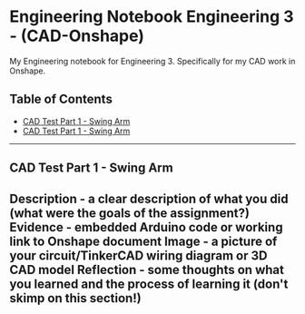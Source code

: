 # Engineering Notebook Engineering 3 - (CAD-Onshape)
My Engineering notebook for Engineering 3. Specifically for my CAD work in Onshape.

## Table of Contents
* [CAD Test Part 1 - Swing Arm](#cad-test-part-1---swing-arm) <!-- Make sure to use all lowercase in the blue part and don't use the # sign -->
* [CAD Test Part 1 - Swing Arm](#cad-test-part-1---swing-arm) <!-- Make sure to use all lowercase in the blue part and don't use the # sign -->


---
## CAD Test Part 1 - Swing Arm

Description - a clear description of what you did (what were the goals of the assignment?)
Evidence - embedded Arduino code or working link to Onshape document
Image - a picture of your circuit/TinkerCAD wiring diagram or 3D CAD model
Reflection - some thoughts on what you learned and the process of learning it (don't skimp on this section!)
---



